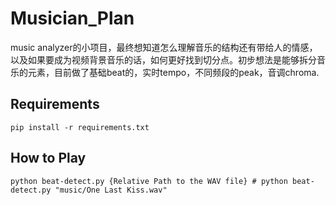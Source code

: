 # Musician_Plan

music analyzer的小项目，最终想知道怎么理解音乐的结构还有带给人的情感，以及如果要成为视频背景音乐的话，如何更好找到切分点。初步想法是能够拆分音乐的元素，目前做了基础beat的，实时tempo，不同频段的peak，音调chroma.


## Requirements

```{bash}
pip install -r requirements.txt
```

## How to Play

```{python}
python beat-detect.py {Relative Path to the WAV file} # python beat-detect.py "music/One Last Kiss.wav"
```
